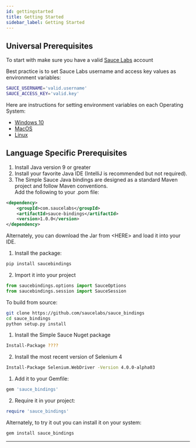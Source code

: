 ```yaml
---
id: gettingstarted
title: Getting Started
sidebar_label: Getting Started
---
```


## Universal Prerequisites

To start with make sure you have a valid [Sauce Labs](https://app.saucelabs.com/) account 

Best practice is to set Sauce Labs username and access key values as environment variables:

```bash
SAUCE_USERNAME='valid.username'
SAUCE_ACCESS_KEY='valid.key'
```

Here are instructions for setting environment variables on each Operating System: 
* [Windows 10](https://www.architectryan.com/2018/08/31/how-to-change-environment-variables-on-windows-10/) 
* [MacOS](https://apple.stackexchange.com/questions/106778/how-do-i-set-environment-variables-on-os-x)
* [Linux](https://askubuntu.com/questions/58814/how-do-i-add-environment-variables)


## Language Specific  Prerequisites

<!--DOCUSAURUS_CODE_TABS-->
<!--Java-->

1. Install Java version 9 or greater<br />
2. Install your favorite Java IDE (IntelliJ is recommended but not required).
2. The Simple Sauce Java bindings are designed as a standard Maven project and follow Maven conventions.</br>
Add the following to your .pom file:

```xml
<dependency>
    <groupId>com.saucelabs</groupId>
    <artifactId>sauce-bindings</artifactId>
    <version>1.0.0</version>
</dependency>
```

Alternately, you can download the Jar from \<HERE\> and load it into your IDE.

<!--Python-->
1. Install the package:
```bash
pip install saucebindings
```
2. Import it into your project
```python
from saucebindings.options import SauceOptions
from saucebindings.session import SauceSession
```

To build from source:
```bash
git clone https://github.com/saucelabs/sauce_bindings
cd sauce_bindings
python setup.py install
```
<!--C#-->

1. Install the Simple Sauce Nuget package
```bash
Install-Package ????
```
2. Install the most recent version of Selenium 4
```bash
Install-Package Selenium.WebDriver -Version 4.0.0-alpha03
```
<!--Ruby-->

1. Add it to your Gemfile:
```ruby
gem 'sauce_bindings'
```
2. Require it in your project:
```ruby
require 'sauce_bindings'
```

Alternately, to try it out you can install it on your system:
```bash
gem install sauce_bindings
```
<!--END_DOCUSAURUS_CODE_TABS-->

___
